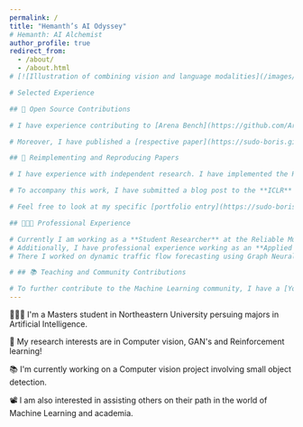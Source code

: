 ```yaml
---
permalink: /
title: "Hemanth’s AI Odyssey"
# Hemanth: AI Alchemist
author_profile: true
redirect_from:
  - /about/
  - /about.html
# [![Illustration of combining vision and language modalities](/images/image_to_text_vis.png){: .align-right width="300px"}] : You can add images   -> This should go after the lines

# Selected Experience

## 🤖 Open Source Contributions

# I have experience contributing to [Arena Bench](https://github.com/Arena-Rosnav) a large open-source project for robotic obstacle avoidance using Deep Reinforcement Learning.

# Moreover, I have published a [respective paper](https://sudo-boris.github.io/publication/2022-Arena-Bench) at the IROS conference and in the Robotics and Automation Letters (RA-L) journal.

## 📜 Reimplementing and Reproducing Papers

# I have experience with independent research. I have implemented the Reward Constrained Policy Optimization paper into stable-baselines3 PPO and reproduced the original results by running and tracking experiments.

# To accompany this work, I have submitted a blog post to the **ICLR** Blogposts Track communicating the paper's theory and my results.

# Feel free to look at my specific [portfolio entry](https://sudo-boris.github.io/portfolio/RCPPO/).

## 👨🏻‍🔬 Professional Experience

# Currently I am working as a **Student Researcher** at the Reliable Multimodal AI Lab at the TU Darmstadt under the supervision of Prof. Marcus Rohrbach working on **Generative Video-Language Modelling**.
# Additionally, I have professional experience working as an **Applied Machine Learning Student Researcher** at the Fraunhofer Heinrich Hertz Institute. \
# There I worked on dynamic traffic flow forecasting using Graph Neural Networks.

# ## 📚 Teaching and Community Contributions

# To further contribute to the Machine Learning community, I have a [YouTube](https://www.youtube.com/@borismeinardus) and [Medium](https://medium.com/@boris.meinardus) channel where I publish educational Machine Learning content.
---
```


👨🏻‍💻 I'm a Masters student in Northeastern University persuing majors in Artificial Intelligence.

🔬 My research interests are in Computer vision, GAN's and Reinforcement learning!

📚 I'm currently working on a Computer vision project involving small object detection.

📽️ I am also interested in assisting others on their path in the world of Machine Learning and academia.
